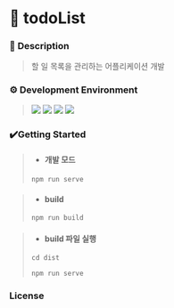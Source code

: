 # :memo: todoList
### :pushpin: **Description**
> 할 일 목록을 관리하는 어플리케이션 개발

### :gear: **Development Environment**
> <img src="https://img.shields.io/badge/npm 8.5.5-CB3837?style=for-the-badge&logo=npm&logoColor=white">
> <img src="https://img.shields.io/badge/JavaScript 8.5.5-F7DF1E?style=for-the-badge&logo=JavaScript&logoColor=white">
> <img src="https://img.shields.io/badge/Webpack 5.73.0-8DD6F9?style=for-the-badge&logo=Webpack&logoColor=white">
> <img src="https://img.shields.io/badge/ESLint 8.15.0-4B32C3?style=for-the-badge&logo=ESLint&logoColor=white">

### 	:heavy_check_mark:**Getting Started**
> + #### 개발 모드  
> ```shell
> npm run serve
> ```

> + #### build  
> ```shell
> npm run build
> ```

> + #### build 파일 실행  
> ```shell
> cd dist 
>  
> npm run serve 
> ```

### **License**
